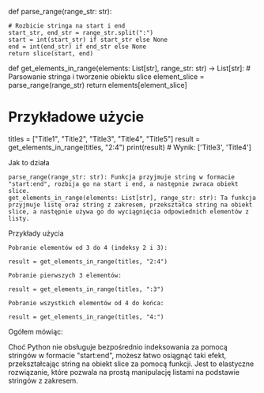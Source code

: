 def parse_range(range_str: str):

    # Rozbicie stringa na start i end
    start_str, end_str = range_str.split(":")
    start = int(start_str) if start_str else None
    end = int(end_str) if end_str else None
    return slice(start, end)

def get_elements_in_range(elements: List[str], range_str: str) -> List[str]:
    # Parsowanie stringa i tworzenie obiektu slice
    element_slice = parse_range(range_str)
    return elements[element_slice]

# Przykładowe użycie
titles = ["Title1", "Title2", "Title3", "Title4", "Title5"]
result = get_elements_in_range(titles, "2:4")
print(result)  # Wynik: ['Title3', 'Title4']

Jak to działa

    parse_range(range_str: str): Funkcja przyjmuje string w formacie "start:end", rozbija go na start i end, a następnie zwraca obiekt slice.
    get_elements_in_range(elements: List[str], range_str: str): Ta funkcja przyjmuje listę oraz string z zakresem, przekształca string na obiekt slice, a następnie używa go do wyciągnięcia odpowiednich elementów z listy.

Przykłady użycia

    Pobranie elementów od 3 do 4 (indeksy 2 i 3):

    result = get_elements_in_range(titles, "2:4")

    Pobranie pierwszych 3 elementów:

    result = get_elements_in_range(titles, ":3")

    Pobranie wszystkich elementów od 4 do końca:

    result = get_elements_in_range(titles, "4:")

Ogółem mówiąc: 

Choć Python nie obsługuje bezpośrednio indeksowania za pomocą stringów w formacie "start:end", możesz łatwo osiągnąć taki efekt, przekształcając string na obiekt slice za pomocą funkcji. Jest to elastyczne rozwiązanie, które pozwala na prostą manipulację listami na podstawie stringów z zakresem.